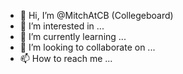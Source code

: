 - 👋 Hi, I’m @MitchAtCB (Collegeboard)
- 👀 I’m interested in ...
- 🌱 I’m currently learning ...
- 💞️ I’m looking to collaborate on ...
- 📫 How to reach me ...

<!---
MitchAtCB/MitchAtCB is a ✨ special ✨ repository because its `README.md` (this file) appears on your GitHub profile.
You can click the Preview link to take a look at your changes.
--->
